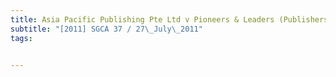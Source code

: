 ```yaml
---
title: Asia Pacific Publishing Pte Ltd v Pioneers & Leaders (Publishers) Pte Ltd 
subtitle: "[2011] SGCA 37 / 27\_July\_2011"
tags:


---
```


